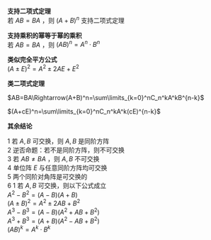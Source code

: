 ﻿**支持二项式定理**  
若 $AB=BA$ ，则 $(A+B)^n$ 支持二项式定理  
  
**支持乘积的幂等于幂的乘积**  
若 $AB=BA$ ，则 $(AB)^n=A^n\cdot B^n$  
  
**类似完全平方公式**  
 $(A\pm E)^2=A^2\pm 2AE+E^2$  
  
**类二项式定理**  
  
 $AB=BA\Rightarrow(A+B)^n=\sum\limits_{k=0}^nC_n^kA^kB^{n-k}$  
  
 $(A+cE)^n=\sum\limits_{k=0}^nC_n^kA^k(cE)^{n-k}$  
  
**其余结论**  
  
1 若 $A,B$ 可交换，则 $A,B$ 是同阶方阵  
2 逆否命题：若不是同阶方阵，则不可交换  
3 若 $AB\neq BA$ ，则 $A,B$ 不可交换  
4 单位阵 $E$ 与任意同阶方阵均可交换  
5 两个同阶对角阵是可交换的  
6 1 若 $A,B$ 可交换，则以下公式成立  
 $A^2-B^2=(A-B)(A+B)$  
 $(A\pm B)^2=A^2\pm2AB+B^2$  
 $A^3-B^3=(A-B)(A^2+AB+B^2)$  
 $A^3+B^3=(A+B)(A^2-AB+B^2)$  
 $(AB)^k=A^k\cdot B^k$  
